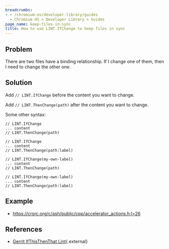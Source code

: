 ```yaml
---
breadcrumbs:
- - /chromium-os/developer-library/guides
  - Chromium OS > Developer Library > Guides
page_name: keep-files-in-sync
title: How to use LINT.IfChange to keep files in sync
---
```


## Problem

There are two files have a binding relationship. If I change one of them, then
I need to change the other one.

## Solution

Add `// LINT.IfChange` before the content you want to change.

Add `// LINT.ThenChange(path)` after the content you want to change.

Some other syntax:

```
// LINT.IfChange
... content
// LINT.ThenChange(path)

// LINT.IfChange
... content
// LINT.ThenChange(path:label)

// LINT.IfChange(my-own-label)
... content
// LINT.ThenChange(path)

// LINT.IfChange(my-own-label)
... content
// LINT.ThenChange(path:label)
```

## Example

*   https://crsrc.org/c/ash/public/cpp/accelerator_actions.h;l=26

## References

*   [Gerrit IfThisThenThat Lint](http://doc/1XAU_3RalhvbeK2eC1mzCCVeGJDj-tyksWEEsL2yZJL4){.external}
